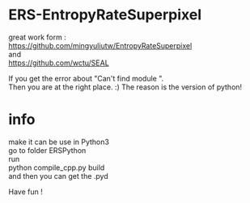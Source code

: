 # ERS-EntropyRateSuperpixel
great work form :  
https://github.com/mingyuliutw/EntropyRateSuperpixel  
and  
https://github.com/wctu/SEAL  

If you get the error about "Can't find module <module name>".  
Then you are at the right place. :) 
The reason is the version of python!    
# info  
make it can be use in Python3  
go to folder ERSPython  
run  
python compile_cpp.py build  
and then you can get the .pyd   


Have fun !
